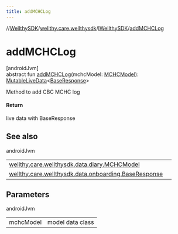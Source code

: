 ```yaml
---
title: addMCHCLog
---
```

//[WellthySDK](../../../index.html)/[wellthy.care.wellthysdk](../index.html)/[IWellthySDK](index.html)/[addMCHCLog](add-m-c-h-c-log.html)



# addMCHCLog



[androidJvm]\
abstract fun [addMCHCLog](add-m-c-h-c-log.html)(mchcModel: [MCHCModel](../../wellthy.care.wellthysdk.data.diary/-m-c-h-c-model/index.html)): [MutableLiveData](https://developer.android.com/reference/kotlin/androidx/lifecycle/MutableLiveData.html)&lt;[BaseResponse](../../wellthy.care.wellthysdk.data.onboarding/-base-response/index.html)&gt;



Method to add CBC MCHC log



#### Return



live data with BaseResponse



## See also


androidJvm

| | |
|---|---|
| [wellthy.care.wellthysdk.data.diary.MCHCModel](../../wellthy.care.wellthysdk.data.diary/-m-c-h-c-model/index.html) |  |
| [wellthy.care.wellthysdk.data.onboarding.BaseResponse](../../wellthy.care.wellthysdk.data.onboarding/-base-response/index.html) |  |



## Parameters


androidJvm

| | |
|---|---|
| mchcModel | model data class |




